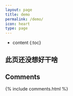```yaml
---
layout: page
title: demo
permalink: /demo/
icon: heart
type: page
---
```


* content
{:toc}

## 此页还没想好干啥

## Comments

{% include comments.html %}
